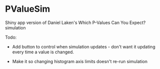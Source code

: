 # PValueSim
Shiny app version of Daniel Laken's Which P-Values Can You Expect? simulation

Todo:

* Add button to control when simulation updates - don't want it updating every time a value is changed.

* Make it so changing histogram axis limits doesn't re-run simulation

